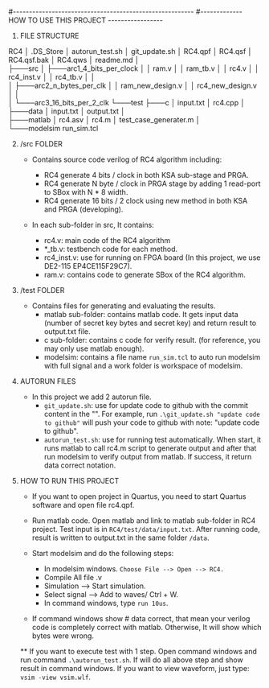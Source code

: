 #--------------------------------------------------------
#-------------  HOW TO USE THIS PROJECT -----------------

1. FILE STRUCTURE

  RC4
  │   .DS_Store
  │   autorun_test.sh
  │   git_update.sh
  │   RC4.qpf
  │   RC4.qsf
  │   RC4.qsf.bak
  │   RC4.qws
  │   readme.md
  │       
  ├───src
  │   ├───arc1_4_bits_per_clock
  │   │       ram.v
  │   │       ram_tb.v
  │   │       rc4.v
  │   │       rc4_inst.v
  │   │       rc4_tb.v
  │   │       
  │   ├───arc2_n_bytes_per_clk
  │   │       ram_new_design.v
  │   │       rc4_new_design.v
  │   │       
  │   └───arc3_16_bits_per_2_clk
  └───test
      ├───c
      │       input.txt
      │       rc4.cpp
      │       
      ├───data
      │       input.txt
      │       output.txt
      │       
      ├───matlab
      │       rc4.asv
      │       rc4.m
      │       test_case_generater.m
      │       
      └───modelsim
              run_sim.tcl

2. /src FOLDER

    - Contains source code verilog of RC4 algorithm including:
        +   RC4 generate 4 bits / clock in both KSA sub-stage and PRGA.
        +   RC4 generate N byte / clock in PRGA stage by adding 1 read-port to SBox with N * 8 width.
        +   RC4 generate 16 bits / 2 clock using new method in both KSA and PRGA (developing).

    -   In each sub-folder in src, It contains:
        +   rc4.v: main code of the RC4 algorithm
        +   *_tb.v: testbench code for each method.
        +   rc4_inst.v: use for running on FPGA board (In this project, we use DE2-115 EP4CE115F29C7).
        +   ram.v: contains code to generate SBox of the RC4 algorithm.

3. /test FOLDER

    - Contains files for generating and evaluating the results.
        +   matlab sub-folder: contains matlab code. It gets input data (number of secret key bytes and secret key)
                               and return result to output.txt file.
        +   c sub-folder: contains c code for verify result. (for reference, you may only use matlab enough).
        +   modelsim: contains a file name `run_sim.tcl` to auto run modelsim with full signal and a work folder is 
                      workspace of modelsim.

4. AUTORUN FILES

    -   In this project we add 2 autorun file. 
        +   `git_update.sh`: use for update code to github with the 
            commit content in the "". For example, run `.\git_update.sh "update code to github"` will push your code to github
            with note: "update code to github".
        +   `autorun_test.sh`: use for running test automatically. When start, it runs matlab to call rc4.m script to generate 
            output and after that run modelsim to verify output from matlab. If success, it return data correct notation.
    
5. HOW TO RUN THIS PROJECT

    -   If you want to open project in Quartus, you need to start Quartus software and open file rc4.qpf.
    
    -   Run matlab code. Open matlab and link to matlab sub-folder in RC4 project. Test input is in
        `RC4/test/data/input.txt`. After running code, result is written to output.txt in the same folder `/data`.

    -   Start modelsim and do the following steps:
        +   In modelsim windows. `Choose File --> Open --> RC4.`
        +   Compile All file .v
        +   Simulation --> Start simulation.
        +   Select signal --> Add to waves/ Ctrl + W.
        +   In command windows, type `run 10us`.

    -   If command windows show # data correct, that mean your verilog code is completely correct with matlab.
        Otherwise, It will show which bytes were wrong. 

    **  If you want to execute test with 1 step. Open command windows and run command `.\autorun_test.sh`. If will do all above step
        and show result in command windows. If you want to view waveform, just type: `vsim -view vsim.wlf`.